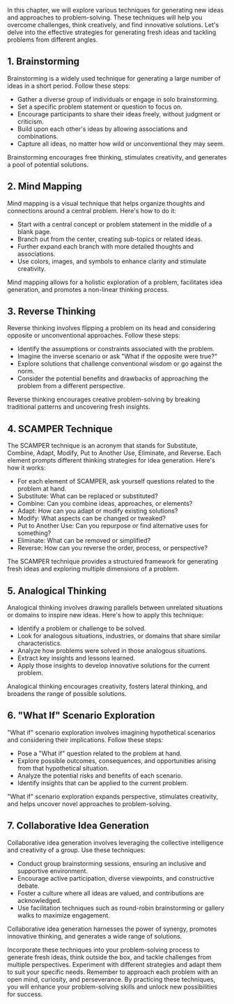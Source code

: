 
In this chapter, we will explore various techniques for generating new ideas and approaches to problem-solving. These techniques will help you overcome challenges, think creatively, and find innovative solutions. Let's delve into the effective strategies for generating fresh ideas and tackling problems from different angles.

**1. Brainstorming**
--------------------

Brainstorming is a widely used technique for generating a large number of ideas in a short period. Follow these steps:

* Gather a diverse group of individuals or engage in solo brainstorming.
* Set a specific problem statement or question to focus on.
* Encourage participants to share their ideas freely, without judgment or criticism.
* Build upon each other's ideas by allowing associations and combinations.
* Capture all ideas, no matter how wild or unconventional they may seem.

Brainstorming encourages free thinking, stimulates creativity, and generates a pool of potential solutions.

**2. Mind Mapping**
-------------------

Mind mapping is a visual technique that helps organize thoughts and connections around a central problem. Here's how to do it:

* Start with a central concept or problem statement in the middle of a blank page.
* Branch out from the center, creating sub-topics or related ideas.
* Further expand each branch with more detailed thoughts and associations.
* Use colors, images, and symbols to enhance clarity and stimulate creativity.

Mind mapping allows for a holistic exploration of a problem, facilitates idea generation, and promotes a non-linear thinking process.

**3. Reverse Thinking**
-----------------------

Reverse thinking involves flipping a problem on its head and considering opposite or unconventional approaches. Follow these steps:

* Identify the assumptions or constraints associated with the problem.
* Imagine the inverse scenario or ask "What if the opposite were true?"
* Explore solutions that challenge conventional wisdom or go against the norm.
* Consider the potential benefits and drawbacks of approaching the problem from a different perspective.

Reverse thinking encourages creative problem-solving by breaking traditional patterns and uncovering fresh insights.

**4. SCAMPER Technique**
------------------------

The SCAMPER technique is an acronym that stands for Substitute, Combine, Adapt, Modify, Put to Another Use, Eliminate, and Reverse. Each element prompts different thinking strategies for idea generation. Here's how it works:

* For each element of SCAMPER, ask yourself questions related to the problem at hand.
* Substitute: What can be replaced or substituted?
* Combine: Can you combine ideas, approaches, or elements?
* Adapt: How can you adapt or modify existing solutions?
* Modify: What aspects can be changed or tweaked?
* Put to Another Use: Can you repurpose or find alternative uses for something?
* Eliminate: What can be removed or simplified?
* Reverse: How can you reverse the order, process, or perspective?

The SCAMPER technique provides a structured framework for generating fresh ideas and exploring multiple dimensions of a problem.

**5. Analogical Thinking**
--------------------------

Analogical thinking involves drawing parallels between unrelated situations or domains to inspire new ideas. Here's how to apply this technique:

* Identify a problem or challenge to be solved.
* Look for analogous situations, industries, or domains that share similar characteristics.
* Analyze how problems were solved in those analogous situations.
* Extract key insights and lessons learned.
* Apply those insights to develop innovative solutions for the current problem.

Analogical thinking encourages creativity, fosters lateral thinking, and broadens the range of possible solutions.

**6. "What If" Scenario Exploration**
-------------------------------------

"What if" scenario exploration involves imagining hypothetical scenarios and considering their implications. Follow these steps:

* Pose a "What if" question related to the problem at hand.
* Explore possible outcomes, consequences, and opportunities arising from that hypothetical situation.
* Analyze the potential risks and benefits of each scenario.
* Identify insights that can be applied to the current problem.

"What if" scenario exploration expands perspective, stimulates creativity, and helps uncover novel approaches to problem-solving.

**7. Collaborative Idea Generation**
------------------------------------

Collaborative idea generation involves leveraging the collective intelligence and creativity of a group. Use these techniques:

* Conduct group brainstorming sessions, ensuring an inclusive and supportive environment.
* Encourage active participation, diverse viewpoints, and constructive debate.
* Foster a culture where all ideas are valued, and contributions are acknowledged.
* Use facilitation techniques such as round-robin brainstorming or gallery walks to maximize engagement.

Collaborative idea generation harnesses the power of synergy, promotes innovative thinking, and generates a wide range of solutions.

Incorporate these techniques into your problem-solving process to generate fresh ideas, think outside the box, and tackle challenges from multiple perspectives. Experiment with different strategies and adapt them to suit your specific needs. Remember to approach each problem with an open mind, curiosity, and perseverance. By practicing these techniques, you will enhance your problem-solving skills and unlock new possibilities for success.
